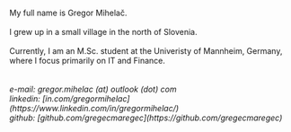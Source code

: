 <br>
My full name is Gregor Mihelač.<br>
<br>
I grew up in a small village in the north of Slovenia.<br>
<br>
Currently, I am an M.Sc. student at the Univeristy of Mannheim, Germany,<br>
where I focus primarily on IT and Finance.<br>
<br>
<br>
<i>e-mail: gregor.mihelac (at) outlook (dot) com
<br>
linkedin: [in.com/gregormihelac](https://www.linkedin.com/in/gregormihelac/)
<br>
github: [github.com/gregecmaregec](https://github.com/gregecmaregec)</i>
<br>
<br>
<br>
<br>

